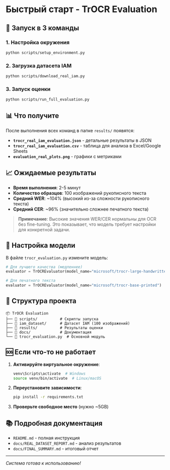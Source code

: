 # Быстрый старт - TrOCR Evaluation

## 🚀 Запуск в 3 команды

### 1. Настройка окружения
```bash
python scripts/setup_environment.py
```

### 2. Загрузка датасета IAM
```bash
python scripts/download_real_iam.py
```

### 3. Запуск оценки
```bash
python scripts/run_full_evaluation.py
```

## 📊 Что получите

После выполнения всех команд в папке `results/` появятся:

- **`trocr_real_iam_evaluation.json`** - детальные результаты в JSON
- **`trocr_real_iam_evaluation.csv`** - таблица для анализа в Excel/Google Sheets  
- **`evaluation_real_plots.png`** - графики с метриками

## 📈 Ожидаемые результаты

- **Время выполнения**: 2-5 минут
- **Количество образцов**: 100 изображений рукописного текста
- **Средний WER**: ~104% (высокий из-за сложности рукописного текста)
- **Средний CER**: ~96% (значительно сложнее печатного текста)

> **Примечание**: Высокие значения WER/CER нормальны для OCR без fine-tuning. Это показывает, что модель требует настройки для конкретной задачи.

## 🔧 Настройка модели

В файле `trocr_evaluation.py` измените модель:

```python
# Для лучшего качества (медленнее)
evaluator = TrOCREvaluator(model_name="microsoft/trocr-large-handwritten")

# Для печатного текста
evaluator = TrOCREvaluator(model_name="microsoft/trocr-base-printed")
```

## 📁 Структура проекта

```
📦 TrOCR Evaluation
├── 📁 scripts/          # Скрипты запуска
├── 📁 iam_dataset/      # Датасет IAM (100 изображений)
├── 📁 results/          # Результаты оценки
├── 📁 docs/             # Документация
└── 📄 trocr_evaluation.py  # Основной модуль
```

## 🆘 Если что-то не работает

1. **Активируйте виртуальное окружение**:
   ```bash
   venv\Scripts\activate  # Windows
   source venv/bin/activate  # Linux/macOS
   ```

2. **Переустановите зависимости**:
   ```bash
   pip install -r requirements.txt
   ```

3. **Проверьте свободное место** (нужно ~5GB)

## 📚 Подробная документация

- `README.md` - полная инструкция
- `docs/REAL_DATASET_REPORT.md` - анализ результатов
- `docs/FINAL_SUMMARY.md` - итоговый отчет

---
*Система готова к использованию!*
